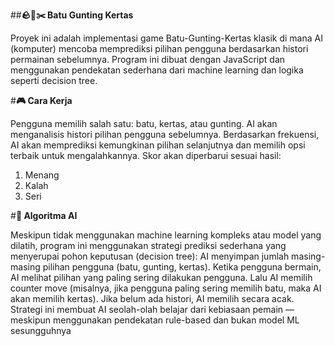 ##**🪨📄✂️ Batu Gunting Kertas**

Proyek ini adalah implementasi game Batu-Gunting-Kertas klasik di mana AI (komputer) mencoba memprediksi pilihan pengguna berdasarkan histori permainan sebelumnya. Program ini dibuat dengan JavaScript dan menggunakan pendekatan sederhana dari machine learning dan logika seperti decision tree.

#**🎮 Cara Kerja**

Pengguna memilih salah satu: batu, kertas, atau gunting.
AI akan menganalisis histori pilihan pengguna sebelumnya.
Berdasarkan frekuensi, AI akan memprediksi kemungkinan pilihan selanjutnya dan memilih opsi terbaik untuk mengalahkannya.
Skor akan diperbarui sesuai hasil:
1. Menang
2. Kalah
3. Seri

#**🧠 Algoritma AI**

Meskipun tidak menggunakan machine learning kompleks atau model yang dilatih, program ini menggunakan strategi prediksi sederhana yang menyerupai pohon keputusan (decision tree):
AI menyimpan jumlah masing-masing pilihan pengguna (batu, gunting, kertas).
Ketika pengguna bermain, AI melihat pilihan yang paling sering dilakukan pengguna.
Lalu AI memilih counter move (misalnya, jika pengguna paling sering memilih batu, maka AI akan memilih kertas).
Jika belum ada histori, AI memilih secara acak.
Strategi ini membuat AI seolah-olah belajar dari kebiasaan pemain — meskipun menggunakan pendekatan rule-based dan bukan model ML sesungguhnya
